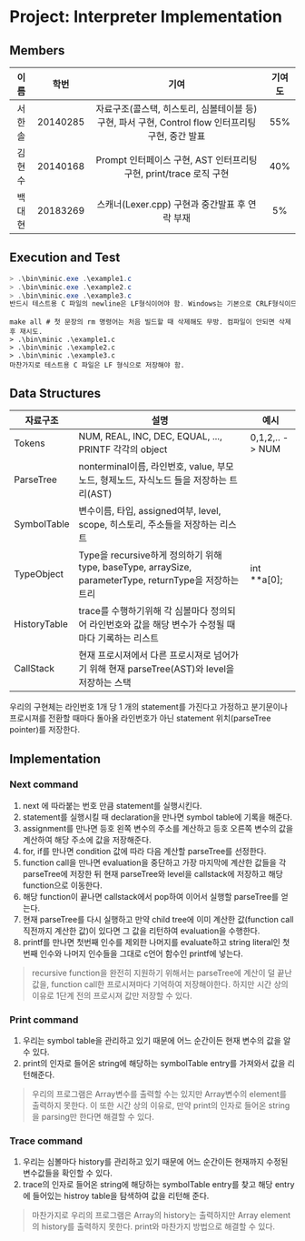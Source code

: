 # Project: Interpreter Implementation
## Members
|  이름  |   학번   |                                                기여                                                | 기여도 |
|:------:|:--------:|:--------------------------------------------------------------------------------------------------:|:------:|
| 서한솔 | 20140285 | 자료구조(콜스택, 히스토리, 심볼테이블 등) 구현, 파서 구현, Control flow 인터프리팅 구현, 중간 발표 |  55%   |
| 김현수 | 20140168 | Prompt 인터페이스 구현, AST 인터프리팅 구현, print/trace 로직 구현                                 | 40%    |
| 백대현 | 20183269 | 스캐너(Lexer.cpp) 구현과 중간발표 후 연락 부재                                                     | 5%     |
## Execution and Test
```powershell
> .\bin\minic.exe .\example1.c
> .\bin\minic.exe .\example2.c
> .\bin\minic.exe .\example3.c
반드시 테스트용 C 파일의 newline은 LF형식이어야 함. Windows는 기본으로 CRLF형식이므로 LF 형식으로 변환 후 저장된 파일을 읽어야 한다.
```
```Linux bash with GCC-7 & Bison
make all # 첫 문장의 rm 명령어는 처음 빌드할 때 삭제해도 무방. 컴파일이 안되면 삭제 후 재시도.
> .\bin\minic .\example1.c
> .\bin\minic .\example2.c
> .\bin\minic .\example3.c
마찬가지로 테스트용 C 파일은 LF 형식으로 저장해야 함.
```
## Data Structures
| 자료구조     | 설명                                                                                                    | 예시           |
|--------------|---------------------------------------------------------------------------------------------------------|----------------|
| Tokens       | NUM, REAL, INC, DEC, EQUAL, ..., PRINTF 각각의 object                                                   | 0,1,2,.. -> NUM |
| ParseTree    | nonterminal이름, 라인번호, value, 부모노드, 형제노드, 자식노드 들을 저장하는 트리(AST)                  |                |
| SymbolTable  | 변수이름, 타입, assigned여부, level, scope, 히스토리, 주소들을 저장하는 리스트                          |                |
| TypeObject   | Type을 recursive하게 정의하기 위해 type, baseType, arraySize, parameterType, returnType을 저장하는 트리 | int **a[0];    |
| HistoryTable | trace를 수행하기위해 각 심볼마다 정의되어 라인번호와 값을 해당 변수가 수정될 때마다 기록하는 리스트     |                |
| CallStack    | 현재 프로시져에서 다른 프로시져로 넘어가기 위해 현재 parseTree(AST)와 level을 저장하는 스택             |                |


우리의 구현체는 라인번호 1개 당 1 개의 statement를 가진다고 가정하고 분기문이나 프로시져를 전환할 때마다 돌아올 라인번호가 아닌 statement 위치(parseTree pointer)를 저장한다.
## Implementation
### Next command
1. next 에 따라붙는 번호 만큼 statement를 실행시킨다.
1. statement를 실행시킬 때 declaration을 만나면 symbol table에 기록을 해준다.
1. assignment를 만나면 등호 왼쪽 변수의 주소를 계산하고 등호 오른쪽 변수의 값을 계산하여 해당 주소에 값을 저장해준다.
1. for, if를 만나면 condition 값에 따라 다음 계산할 parseTree를 선정한다.
1. function call을 만나면 evaluation을 중단하고 가장 마지막에 계산한 값들을 각 parseTree에 저장한 뒤 현재 parseTree와 level을 callstack에 저장하고 해당 function으로 이동한다.
1. 해당 function이 끝나면 callstack에서 pop하여 이어서 실행할 parseTree를 얻는다.
1. 현재 parseTree를 다시 실행하고 만약 child tree에 이미 계산한 값(function call직전까지 계산한 값)이 있다면 그 값을 리턴하여 evaluation을 수행한다.
1. printf를 만나면 첫번째 인수를 제외한 나머지를 evaluate하고 string literal인 첫번째 인수와 나머지 인수들을 그대로 c언어 함수인 printf에 넣는다.
> recursive function을 완전히 지원하기 위해서는 parseTree에 계산이 덜 끝난 값을, function call한 프로시져마다 기억하여 저장해야한다. 하지만 시간 상의 이유로 1단계 전의 프로시져 값만 저장할 수 있다.
### Print command
1. 우리는 symbol table을 관리하고 있기 때문에 어느 순간이든 현재 변수의 값을 알 수 있다.
1. print의 인자로 들어온 string에 해당하는 symbolTable entry를 가져와서 값을 리턴해준다.
> 우리의 프로그램은 Array변수를 출력할 수는 있지만 Array변수의 element를 출력하지 못한다. 이 또한 시간 상의 이유로, 만약 print의 인자로 들어온 string을 parsing만 한다면 해결할 수 있다.
### Trace command
1. 우리는 심볼마다 history를 관리하고 있기 때문에 어느 순간이든 현재까지 수정된 변수값들을 확인할 수 있다.
1. trace의 인자로 들어온 string에 해당하는 symbolTable entry를 찾고 해당 entry에 들어있는 histroy table을 탐색하여 값을 리턴해 준다.
> 마찬가지로 우리의 프로그램은 Array의 history는 출력하지만 Array element의 history를 출력하지 못한다. print와 마찬가지 방법으로 해결할 수 있다.
